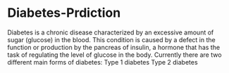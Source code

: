 # Diabetes-Prdiction
Diabetes is a chronic disease characterized by an excessive amount of sugar (glucose) in the blood. This condition is caused by a defect in the function or production by the pancreas of insulin, a hormone that has the task of regulating the level of glucose in the body. Currently there are two different main forms of diabetes:
Type 1 diabetes
Type 2 diabetes

